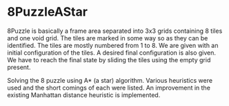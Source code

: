 # 8PuzzleAStar

8Puzzle is basically a frame area separated into 3x3 grids containing 8 tiles and one void grid. The tiles are marked in some way so as they can be identified. The tiles are mostly numbered from 1 to 8. We are given with an initial configuration of the tiles. A desired final configuration is also given. We have to reach the final state by sliding the tiles using the empty grid present.

Solving the 8 puzzle using A* (a star) algorithm. Various heuristics were used and the short comings of each were listed. An improvement in the existing Manhattan distance heuristic is implemented.
